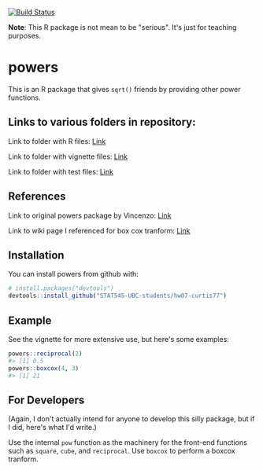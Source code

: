 
<!-- README.md is generated from README.Rmd. Please edit that file -->
[![Build Status](https://travis-ci.org/vincenzocoia/powers.svg?branch=master)](https://travis-ci.org/vincenzocoia/powers)

**Note**: This R package is not mean to be "serious". It's just for teaching purposes.

powers
======

This is an R package that gives `sqrt()` friends by providing other power functions.

Links to various folders in repository:
---------------------------------------

Link to folder with R files: [Link](https://github.com/STAT545-UBC-students/hw07-curtis77/tree/master/R)

Link to folder with vignette files: [Link](https://github.com/STAT545-UBC-students/hw07-curtis77/tree/master/vignettes)

Link to folder with test files: [Link](https://github.com/STAT545-UBC-students/hw07-curtis77/tree/master/tests)

References
----------

Link to original powers package by Vincenzo: [Link](https://github.com/vincenzocoia/powers)

Link to wiki page I referenced for box cox tranform: [Link](https://en.wikipedia.org/wiki/Power_transform#Box%E2%80%93Cox_transformation)

Installation
------------

You can install powers from github with:

``` r
# install.packages("devtools")
devtools::install_github("STAT545-UBC-students/hw07-curtis77")
```

Example
-------

See the vignette for more extensive use, but here's some examples:

``` r
powers::reciprocal(2)
#> [1] 0.5
powers::boxcox(4, 3)
#> [1] 21
```

For Developers
--------------

(Again, I don't actually intend for anyone to develop this silly package, but if I did, here's what I'd write.)

Use the internal `pow` function as the machinery for the front-end functions such as `square`, `cube`, and `reciprocal`. Use `boxcox` to perform a boxcox tranform.
